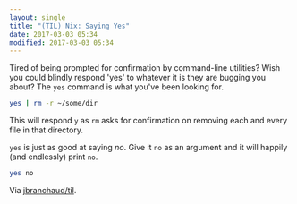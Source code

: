 ```yaml
---
layout: single
title: "(TIL) Nix: Saying Yes"
date: 2017-03-03 05:34
modified: 2017-03-03 05:34
---
```


Tired of being prompted for confirmation by command-line utilities? Wish you
could blindly respond 'yes' to whatever it is they are bugging you about?
The `yes` command is what you've been looking for.

```bash
yes | rm -r ~/some/dir
```

This will respond `y` as `rm` asks for confirmation on removing each and
every file in that directory.

`yes` is just as good at saying *no*. Give it `no` as an argument and it
will happily (and endlessly) print `no`.

```bash
yes no
```

Via [jbranchaud/til](https://github.com/jbranchaud/til).
